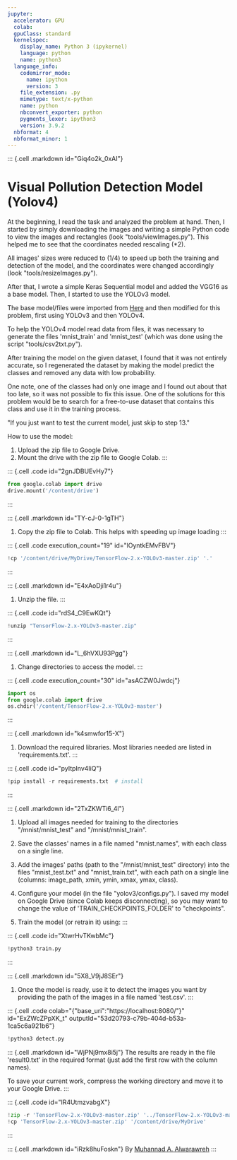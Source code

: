 ```yaml
---
jupyter:
  accelerator: GPU
  colab:
  gpuClass: standard
  kernelspec:
    display_name: Python 3 (ipykernel)
    language: python
    name: python3
  language_info:
    codemirror_mode:
      name: ipython
      version: 3
    file_extension: .py
    mimetype: text/x-python
    name: python
    nbconvert_exporter: python
    pygments_lexer: ipython3
    version: 3.9.2
  nbformat: 4
  nbformat_minor: 1
---
```


::: {.cell .markdown id="Giq4o2k_0xAI"}
# Visual Pollution Detection Model (Yolov4)

At the beginning, I read the task and analyzed the problem at hand.
Then, I started by simply downloading the images and writing a simple
Python code to view the images and rectangles (look
\"tools/viewImages.py\"). This helped me to see that the coordinates
needed rescaling (\*2).

All images\' sizes were reduced to (1/4) to speed up both the training
and detection of the model, and the coordinates were changed accordingly
(look \"tools/resizeImages.py\").

After that, I wrote a simple Keras Sequential model and added the VGG16
as a base model. Then, I started to use the YOLOv3 model.

The base model/files were imported from
[Here](https://github.com/pythonlessons/TensorFlow-2.x-YOLOv3) and then
modified for this problem, first using YOLOv3 and then YOLOv4.

To help the YOLOv4 model read data from files, it was necessary to
generate the files \'mnist_train\' and \'mnist_test\' (which was done
using the script \"tools/csv2txt.py\").

After training the model on the given dataset, I found that it was not
entirely accurate, so I regenerated the dataset by making the model
predict the classes and removed any data with low probability.

One note, one of the classes had only one image and I found out about
that too late, so it was not possible to fix this issue. One of the
solutions for this problem would be to search for a free-to-use dataset
that contains this class and use it in the training process.

\"If you just want to test the current model, just skip to step 13.\"

How to use the model:

1.  Upload the zip file to Google Drive.
2.  Mount the drive with the zip file to Google Colab.
:::

::: {.cell .code id="2gnJDBUEvHy7"}
``` python
from google.colab import drive
drive.mount('/content/drive')
```
:::

::: {.cell .markdown id="TY-cJ-0-1gTH"}
1.  Copy the zip file to Colab. This helps with speeding up image
    loading
:::

::: {.cell .code execution_count="19" id="lOyntkEMvFBV"}
``` python
!cp '/content/drive/MyDrive/TensorFlow-2.x-YOLOv3-master.zip' '.'
```
:::

::: {.cell .markdown id="E4xAoDji1r4u"}
1.  Unzip the file.
:::

::: {.cell .code id="rdS4_C9EwKQt"}
``` python
!unzip "TensorFlow-2.x-YOLOv3-master.zip"
```
:::

::: {.cell .markdown id="L_6hVXU93Pgg"}
1.  Change directories to access the model.
:::

::: {.cell .code execution_count="30" id="asACZW0Jwdcj"}
``` python
import os
from google.colab import drive
os.chdir('/content/TensorFlow-2.x-YOLOv3-master')
```
:::

::: {.cell .markdown id="k4smwfor15-X"}
1.  Download the required libraries. Most libraries needed are listed in
    \'requirements.txt\'.
:::

::: {.cell .code id="pyItpInv4liQ"}
``` python
!pip install -r requirements.txt  # install
```
:::

::: {.cell .markdown id="2TxZKWTi6_4l"}
1.  Upload all images needed for training to the directories
    \"/mnist/mnist_test\" and \"/mnist/mnist_train\".

2.  Save the classes\' names in a file named \"mnist.names\", with each
    class on a single line.

3.  Add the images\' paths (path to the \"/mnist/mnist_test\" directory)
    into the files \"mnist_test.txt\" and \"mnist_train.txt\", with each
    path on a single line (columns: image_path, xmin, ymin, xmax, ymax,
    class).

4.  Configure your model (in the file \"yolov3/configs.py\"). I saved my
    model on Google Drive (since Colab keeps disconnecting), so you may
    want to change the value of \'TRAIN_CHECKPOINTS_FOLDER\' to
    \"checkpoints\".

5.  Train the model (or retrain it) using:
:::

::: {.cell .code id="XtwrHvTKwbMc"}
``` python
!python3 train.py
```
:::

::: {.cell .markdown id="5X8_V9jJ8SEr"}
1.  Once the model is ready, use it to detect the images you want by
    providing the path of the images in a file named \'test.csv\'.
:::

::: {.cell .code colab="{\"base_uri\":\"https://localhost:8080/\"}" id="ExZWcZPpXK_t" outputId="53d20793-c79b-404d-b53a-1ca5c6a921b6"}
``` python
!python3 detect.py
```

::: {.cell .markdown id="WjPNj9mx8i5j"}
The results are ready in the file \'result0.txt\' in the required format
(just add the first row with the column names).

To save your current work, compress the working directory and move it to
your Google Drive.
:::

::: {.cell .code id="lR4UtmzvabgX"}
``` python
!zip -r 'TensorFlow-2.x-YOLOv3-master.zip' '../TensorFlow-2.x-YOLOv3-master'
!cp 'TensorFlow-2.x-YOLOv3-master.zip' '/content/drive/MyDrive'
```
:::

::: {.cell .markdown id="iRzk8huFoskn"}
By [Muhannad A.
Alwarawreh](https://www.linkedin.com/in/muhannad-alwarawreh-11045b222/)
:::
